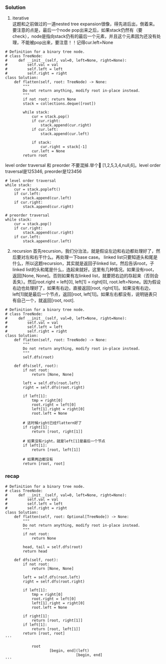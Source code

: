 ### Solution
1. iterative <br />
这题和之前做过的一道nested tree expansion很像，得先进后出，倒着来。要注意的点是，最后一个node pop出来之后，如果stack仍然有（要check），node是指向stack仍有的最后一个元素，并且这个元素因为还没有处理，不能被pop出来，要注意！！记得cur.left=None
```
# Definition for a binary tree node.
# class TreeNode:
#     def __init__(self, val=0, left=None, right=None):
#         self.val = val
#         self.left = left
#         self.right = right
class Solution:
    def flatten(self, root: TreeNode) -> None:
        """
        Do not return anything, modify root in-place instead.
        """
        if not root: return None
        stack = collections.deque([root])
        
        while stack:
            cur = stack.pop()
            if cur.right:
                stack.append(cur.right)
            if cur.left:
                stack.append(cur.left)
                
            if stack:
                cur.right = stack[-1]
            cur.left = None
        return root
```
level order traversal 和 preorder 不要混掉.举个🌰 [1,2,5,3,4,null,6]。level order traversal是125346, preorder是123456
```
# level order traversal
while stack:
	cur = stack.popleft()
	if cur.left:
		stack.append(cur.left)
	if cur.right:
		stack.append(cur.right)

# preorder traversal
while stack:
	cur = stack.pop()
	if cur.right:
		stack.append(cur.right)
	if cur.left:
		stack.append(cur.left)
```
2. recursion
首先recursion，我们分治法，就是假设左边和右边都处理好了，然后要对左和右干什么。再处理一下base case。
linked list只要知道头和尾是什么，所以这题recursion，其实就是返回子linked list，然后告诉root，子linked list的头和尾是什么，连起来就好。这里有几种情况。如果没有root，返回[None, None]。否则如果有左linked list，就要把右边的存起来（否则会丢失）。然后root.right = left[0], left[1] = right[0], root.left=None。因为假设右边也处理好了，如果有右边，直接返回[root, right[1]]。如果没有右边，left[1]就是最后一个节点，返回[root, left[1]]。如果左右都没有，说明链表只有自己一个，就返回[root, root].
```
# Definition for a binary tree node.
# class TreeNode:
#     def __init__(self, val=0, left=None, right=None):
#         self.val = val
#         self.left = left
#         self.right = right
class Solution:
    def flatten(self, root: TreeNode) -> None:
        """
        Do not return anything, modify root in-place instead.
        """
        self.dfs(root)
        
    def dfs(self, root):
        if not root:
            return [None, None]
        
        left = self.dfs(root.left)
        right = self.dfs(root.right)
        
        if left[1]:
            tmp = right[0]
            root.right = left[0]
            left[1].right = right[0]
            root.left = None
        
        # 这时候right已经flattern好了
        if right[1]:
            return [root, right[1]]
        
        # 如果没有right，就是left[1]是最后一个节点
        if left[1]:
            return [root, left[1]]
        
        # 如果两边都没有
        return [root, root]

```

### recap
```
# Definition for a binary tree node.
# class TreeNode:
#     def __init__(self, val=0, left=None, right=None):
#         self.val = val
#         self.left = left
#         self.right = right
class Solution:
    def flatten(self, root: Optional[TreeNode]) -> None:
        """
        Do not return anything, modify root in-place instead.
        """
        if not root:
            return None
        
        head, tail = self.dfs(root)
        return head
    
    def dfs(self, root):
        if not root:
            return [None, None]
        
        left = self.dfs(root.left)
        right = self.dfs(root.right)
        
        if left[1]:
            tmp = right[0]
            root.right = left[0]
            left[1].right = right[0]
            root.left = None
            
        if right[1]:
            return [root, right[1]]
        if left[1]:
            return [root, left[1]]
        return [root, root]
'''

            root
                    [begin, end](left)
                                [begin, end]
'''
```